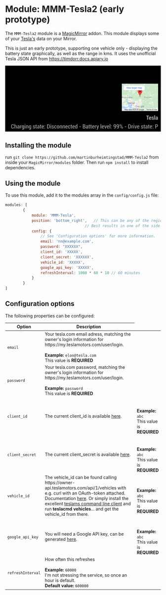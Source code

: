 # Module: MMM-Tesla2 (early prototype)
The `MMM-Tesla2` module is a <a href="https://github.com/MichMich/MagicMirror">MagicMirror</a> addon. This module displays some of your <a href="https://www.tesla.com">Tesla's</a> data on your Mirror.

This is just an early prototype, supporting one vehicle only - displaying the battery state graphically, as well as the range in kms. It uses
the unofficial Tesla JSON API from https://timdorr.docs.apiary.io

![alt Preview](https://raw.githubusercontent.com/janhenrik/pics/master/tesla.png)

## Installing the module
run `git clone https://github.com/martinburheimtingstad/MMM-Tesla2` from inside your `MagicMirror/modules` folder. Then run `npm install` to install dependencies.


## Using the module
To use this module, add it to the modules array in the `config/config.js` file:
````javascript
modules: [
		{
			module: 'MMM-Tesla',
			position: 'bottom_right',	// This can be any of the regions.
									// Best results in one of the side regions like: top_left
			config: {
				// See 'Configuration options' for more information.
				email: 'nn@example.com', 
				password: "XXXXXX",
				client_id: 'XXXXX',
				client_secret: 'XXXXXX',
				vehicle_id: 'XXXXX',
				google_api_key: 'XXXXX',
				refreshInterval: 1000 * 60 * 10 // 60 minutes
			}
		}
]
````

## Configuration options
The following properties can be configured:


<table width="100%">
	<!-- why, markdown... -->
	<thead>
		<tr>
			<th>Option</th>
			<th width="100%">Description</th>
		</tr>
	<thead>
	<tbody>
		<tr>
			<td><code>email</code></td>
			<td>Your tesla.com email adress, matching the owner's login information for https://my.teslamotors.com/user/login. <br>
				<br><b>Example:</b> <code>elon@tesla.com</code>
				<br> This value is <b>REQUIRED</b>
			</td>
		</tr>
		<tr>
			<td><code>password</code></td>
			<td>Your tesla.com password, matching the owner's login information for https://my.teslamotors.com/user/login.<br>
				<br><b>Example:</b> <code>password</code>
				<br> This value is <b>REQUIRED</b>
			</td>
		</tr>
		<tr>
			<td><code>client_id</code></td>
			<td>The current client_id is available <a href="http://pastebin.com/YiLPDggh">here</a>.
			<td><br>
				<br><b>Example:</b> <code>abc</code>
				<br> This value is <b>REQUIRED</b>
			</td>
		</tr>
		<tr>
			<td><code>client_secret</code></td>
			<td>The current client_secret is available <a href="http://pastebin.com/YiLPDggh">here</a>.
			<td><br>
				<br><b>Example:</b> <code>abc</code>
				<br> This value is <b>REQUIRED</b>
			</td>
		</tr>
		<tr>
			<td><code>vehicle_id</code></td>
			<td>The vehicle_id can be found calling https://owner-api.teslamotors.com/api/1/vehicles with e.g. curl with an OAuth-token attached. Documentation <a href="https://timdorr.docs.apiary.io/#reference/vehicles/vehicle-collection/list-all-vehicles">here</a>. Or simply install the excellent <a href="https://github.com/hjespers/teslams">teslams command line client</a> and run <b>teslacmd vehicles</b>... and get the vehicle_id from there.
			<td><br>
				<br><b>Example:</b> <code>abc</code>
				<br> This value is <b>REQUIRED</b>
			</td>
		</tr>
		<tr>
			<td><code>google_api_key</code></td>
			<td>You will need a Google API key, can be generated <a href="https://developers.google.com/maps/documentation/javascript/get-api-key">here</a>.
			<td><br>
				<br><b>Example:</b> <code>abc</code>
				<br> This value is <b>REQUIRED</b>
			</td>
		</tr>
		<tr>
			<td><code>refreshInterval</code></td>
			<td>How often this refreshes<br>
				<br><b>Example:</b> <code>60000</code>
				<br> I'm not stressing the service, so once an hour is default.
				<br><b>Default value:</b> <code>600000</code>
			</td>
		</tr>
	</tbody>
</table>
